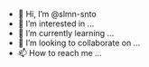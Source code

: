 - 👋 Hi, I’m @slmn-snto
- 👀 I’m interested in ...
- 🌱 I’m currently learning ...
- 💞️ I’m looking to collaborate on ...
- 📫 How to reach me ...

<!---
slmn-snto/slmn-snto is a ✨ special ✨ repository because its `README.md` (this file) appears on your GitHub profile.
You can click the Preview link to take a look at your changes.
--->
